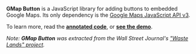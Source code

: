 __GMap Button__ is a JavaScript library for adding buttons to embedded Google Maps. Its only dependency is the [Google Maps JavaScript API v3](https://developers.google.com/maps/documentation/javascript/reference).

To learn more, read the [__annotated code__](gmap-button.js), or [__see the demo__](http://www.jsvine.com/gmap-button/demo/).

*Note: __GMap Button__ was extracted from the Wall Street Journal's ["Waste Lands" project](http://projects.wsj.com/waste-lands/).*
